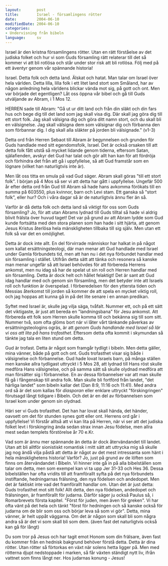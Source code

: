 ```yaml
---
layout:       post
title:        Israel - församlingens rötter
date:         2004-06-10
modifiedDate: 2004-06-10
categories:
- Undervisning från bibeln
language:     sv
---
```

Israel är den kristna församlingens rötter.  Utan en rätt förståelse av det judiska folket och hur vi som Guds församling rätt relaterar till det så kommer vi att bli rotlösa och står under stor risk att bli rotlösa.  Följ med på ett äventyr genom vår spännande historia!

Israel.  Detta folk och detta land.  Älskat och hatat.  Man talar om Israel över hela världen.  Detta lilla, lilla folk i ett litet land stort som Småland, har av någon anledning hela världens blickar vända mot sig, på gott och ont.  Men var började det egentligen?  Låt oss öppna vår bibel och gå till Guds utväljande av Abram, i 1 Mos 12.

<p class="bible">HERREN sade till Abram: "Gå ut ur ditt land och från din släkt och din fars hus och bege dig till det land som jag skall visa dig. Där skall jag göra dig till ett stort folk. Jag skall välsigna dig och göra ditt namn stort, och du skall bli en välsignelse. Jag skall välsigna dem som välsignar dig och förbanna den som förbannar dig. I dig skall alla släkter på jorden bli välsignade." (v1-3)</p>

Detta ord från Herren Sebaot till Abram är begynnelsen och grunden för Guds handlade med sitt egendomsfolk, Israel.  Det är också orsaken till att detta folk fått utstå så mycket lidande genom tiderna, eftersom Satan, själafienden, avskyr det Gud har talat och gör allt han kan för att fördröja och förhindra det från att gå i uppfyllelse, så att Gud framstår som en lögnare (vilket han naturligtvis inte är).

Men låt oss titta en smula på vad Gud säger.  Abram skall göras "till ett stort folk".  I början på 4 Mos så ser vi att detta har gått i uppfyllelse.  Ungefär 500 år efter detta ord från Gud till Abram så hade hans avkomma förökats till en summa på 603550, plus kvinnor, barn och Levi stam.  Ett ganska så "stort folk", eller hur?  Och i våra dagar så är de naturligtvis ännu fler än så.

Varför är då detta folk och detta land så viktigt för oss som Guds församling?  Jo, för att utan Abrams lydnad till Guds tilltal så hade vi aldrig blivit frälsta över huvud taget!  Det var på grund av att Abram lydde som Gud kunde fortsätta med den stora planen som han hade i sitt hjärta, att genom Jesus Kristus återlösa hela mänskligheten tillbaka till sig själv.  Men utan ett folk så var det en omöjlighet.

Detta är dock inte allt.  En del förvirrade människor har halkat in på något som kallat ersättningsteologi, där man menar att Gud handlade med Israel under Gamla förbundets tid, men att han nu i det nya förbundet handlar med sin församling i stället.  Utifrån detta sätt att tänka och resonera så kanske man menar ungefär så att Israel behövdes för att förbereda Herrens ankomst, men nu idag så har de spelat ut sin roll och Herren handlar med sin församling.  Detta är dock helt och hållet felaktigt!  Det är sant att Gud idag handlar med och genom sin församling, men det betyder inte att Israels roll och funktion är överspelad.  I förberedelsen för den yttersta tiden och Messias återkomst till jorden så kommer de att spela en mycket viktig roll, och jag hoppas att kunna gå in på det lite senare i en annan predikan.

Syftet med Israel är, skulle jag vilja säga, tvåfalt.  Nummer ett, och på ett sätt det viktigaste, är just att bereda en "landningsbana" för Jesu ankomst.  Att förbereda ett folk som Herren skulle komma till och bekänna sig till som sitt.  Nummer två, som ofta glöms bort när vi låter vårt tänkande påverkas av ersättningsteologins ogräs, är att <em>genom Guds handlande med Israel så lär vi oss att lita på hans trofasthet</em>.  Eftersom detta ofta kommit i skymundan så tänkte jag tala en liten stund om detta.

Gud är trofast.  Detta är något som framgår tydligt i bibeln.  Men detta gäller, mina vänner, både på gott och ont.  Guds trofasthet visar sig både i välsignelse och förbannelse.  Gud hade lovat Israels barn, på många ställen men kanske allra tydligast uttryckt i 5 Mos 28, att lydnad till Hans röst skulle medföra Hans välsignelse, och på samma sätt så skulle olydnad medföra att man försätter sig i förbannelse.  En av dessa förbannelser var att man skulle få gå i fångenskap till andra folk.  Man skulle bli fortförd från landet, "det härliga landet" som bibeln kallar det (Dan 8:9, 11:16 och 11:41).  Med andra ord så är det som kallas för <em>diasporan</em> eller enklare uttryckt "förskingringen" förutsagd långt tidigare i Bibeln.  Och det är en del av förbannelsen som Israel kom under genom sin olydnad.

Häri ser vi Guds trofasthet.  Det han har lovat skall hända, det händer, oavsett om det för stunden synes gott eller ont.  Herrens ord går i uppfyllelse!  Vi förstår alltså att vi kan lita på Herren, när vi ser att det judiska folket levt i förskingring ända sedan strax innan Jesu födelse, men allra mest sedan templets förstörelse år 70 e.Kr.

Vad som är ännu mer spännande än detta är dock återvändandet till landet.  Utan att bli alltför sionistiskt romantisk i mitt sätt att uttrycka mig så skulle jag nog ändå vilja påstå att detta är något av det mest intressanta som hänt i hela mänsklighetens historia!  Varför?  Jo, just på grund av de löften som finns om återvändandet i Bibeln.  Vi hinner inte gå in på alla bibelställen som talar om detta, men som exempel kan vi ta upp Jer 31-33 och Hes 36.  Dessa bibelställen har ofta vridits till att framförallt syfta på det nya förbundets instiftande, hedningarnas frälsning, den nya födelsen och andedopet.  Men det är faktiskt inte vad det framförallt handlar om.  Utan det är just detta: Guds trofasthet mot sitt folk!  Allt detta, den nya födelsen, andedopet och frälsningen, är framförallt för judarna.  Därför säger ju också Paulus så, i Romarbrevets första kapitel.  "Först för juden, men även för greken".  Vi har ofta vänt på det hela och tänkt "först för hedningen och så kanske också för judarna om de blir som oss och börjar leva så som vi gör".  Detta, mina vänner, är helt uppåt väggarna.  Om det är någon som skall bli som några andra så är det vi som skall bli som dem.  (även fast det naturligtvis också kan gå för långt)

Du som tror på Jesus och har tagit emot Honom som din frälsare, även fast du kommer från en hednisk bakgrund behöver förstå detta.  Detta är dina rötter.  Utan rötter så förtorkas en växt när solens hetta ligger på.  Men med rötterna djupt nedstoppade i marken, så får växten ständigt nytt liv, ifrån vattnet som finns långt ner.  Hos judarnas konung - Jesus!
